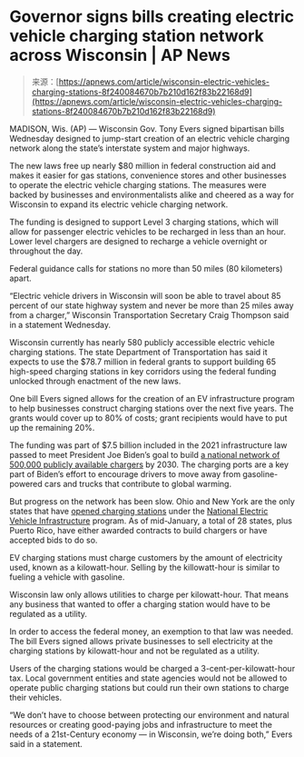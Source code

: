 <!--yml
category: 未分类
date: 2024-05-29 12:30:46
-->

# Governor signs bills creating electric vehicle charging station network across Wisconsin | AP News

> 来源：[https://apnews.com/article/wisconsin-electric-vehicles-charging-stations-8f240084670b7b210d162f83b22168d9](https://apnews.com/article/wisconsin-electric-vehicles-charging-stations-8f240084670b7b210d162f83b22168d9)

MADISON, Wis. (AP) — Wisconsin Gov. Tony Evers signed bipartisan bills Wednesday designed to jump-start creation of an electric vehicle charging network along the state’s interstate system and major highways.

The new laws free up nearly $80 million in federal construction aid and makes it easier for gas stations, convenience stores and other businesses to operate the electric vehicle charging stations. The measures were backed by businesses and environmentalists alike and cheered as a way for Wisconsin to expand its electric vehicle charging network.

The funding is designed to support Level 3 charging stations, which will allow for passenger electric vehicles to be recharged in less than an hour. Lower level chargers are designed to recharge a vehicle overnight or throughout the day.

Federal guidance calls for stations no more than 50 miles (80 kilometers) apart.

“Electric vehicle drivers in Wisconsin will soon be able to travel about 85 percent of our state highway system and never be more than 25 miles away from a charger,” Wisconsin Transportation Secretary Craig Thompson said in a statement Wednesday.

Wisconsin currently has nearly 580 publicly accessible electric vehicle charging stations. The state Department of Transportation has said it expects to use the $78.7 million in federal grants to support building 65 high-speed charging stations in key corridors using the federal funding unlocked through enactment of the new laws.

One bill Evers signed allows for the creation of an EV infrastructure program to help businesses construct charging stations over the next five years. The grants would cover up to 80% of costs; grant recipients would have to put up the remaining 20%.

The funding was part of $7.5 billion included in the 2021 infrastructure law passed to meet President Joe Biden’s goal to build [a national network of 500,000 publicly available chargers](https://apnews.com/article/joe-biden-technology-business-electric-vehicles-ee21590eee61025fa149549b61e19433) by 2030\. The charging ports are a key part of Biden’s effort to encourage drivers to move away from gasoline-powered cars and trucks that contribute to global warming.

But progress on the network has been slow. Ohio and New York are the only states that have [opened charging stations](https://www.energy.gov/articles/biden-harris-administration-celebrates-opening-nations-first-nevi-funded-ev-charging) under the [National Electric Vehicle Infrastructure](https://www.fhwa.dot.gov/bipartisan-infrastructure-law/nevi_formula_program.cfm) program. As of mid-January, a total of 28 states, plus Puerto Rico, have either awarded contracts to build chargers or have accepted bids to do so.

EV charging stations must charge customers by the amount of electricity used, known as a kilowatt-hour. Selling by the killowatt-hour is similar to fueling a vehicle with gasoline.

Wisconsin law only allows utilities to charge per kilowatt-hour. That means any business that wanted to offer a charging station would have to be regulated as a utility.

In order to access the federal money, an exemption to that law was needed. The bill Evers signed allows private businesses to sell electricity at the charging stations by kilowatt-hour and not be regulated as a utility.

Users of the charging stations would be charged a 3-cent-per-kilowatt-hour tax. Local government entities and state agencies would not be allowed to operate public charging stations but could run their own stations to charge their vehicles.

“We don’t have to choose between protecting our environment and natural resources or creating good-paying jobs and infrastructure to meet the needs of a 21st-Century economy — in Wisconsin, we’re doing both,” Evers said in a statement.